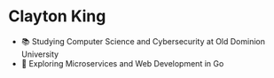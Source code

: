 # Clayton King

- 📚 Studying Computer Science and Cybersecurity at Old Dominion University
- 🌱 Exploring Microservices and Web Development in Go

